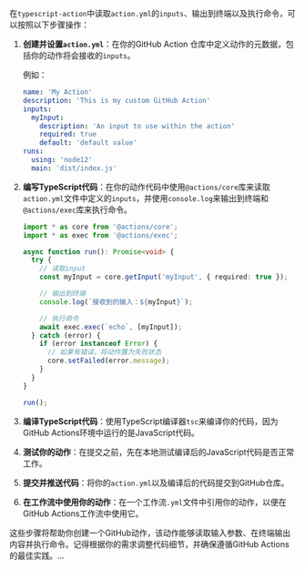 在`typescript-action`中读取`action.yml`的`inputs`、输出到终端以及执行命令，可以按照以下步骤操作：

1. **创建并设置`action.yml`**：在你的GitHub Action 仓库中定义动作的元数据，包括你的动作将会接收的`inputs`。

    例如：

    ```yaml
    name: 'My Action'
    description: 'This is my custom GitHub Action'
    inputs:
      myInput:
        description: 'An input to use within the action'
        required: true
        default: 'default value'
    runs:
      using: 'node12'
      main: 'dist/index.js'
    ```

2. **编写TypeScript代码**：在你的动作代码中使用`@actions/core`库来读取`action.yml`文件中定义的`inputs`，并使用`console.log`来输出到终端和`@actions/exec`库来执行命令。

    ```typescript
    import * as core from '@actions/core';
    import * as exec from '@actions/exec';

    async function run(): Promise<void> {
      try {
        // 读取input
        const myInput = core.getInput('myInput', { required: true });

        // 输出到终端
        console.log(`接收到的输入：${myInput}`);

        // 执行命令
        await exec.exec(`echo`, [myInput]);
      } catch (error) {
        if (error instanceof Error) {
          // 如果有错误，将动作置为失败状态
          core.setFailed(error.message);
        }
      }
    }

    run();
    ```

3. **编译TypeScript代码**：使用TypeScript编译器`tsc`来编译你的代码，因为GitHub Actions环境中运行的是JavaScript代码。

4. **测试你的动作**：在提交之前，先在本地测试编译后的JavaScript代码是否正常工作。

5. **提交并推送代码**：将你的`action.yml`以及编译后的代码提交到GitHub仓库。

6. **在工作流中使用你的动作**：在一个工作流`.yml`文件中引用你的动作，以便在GitHub Actions工作流中使用它。

这些步骤将帮助你创建一个GitHub动作，该动作能够读取输入参数、在终端输出内容并执行命令。记得根据你的需求调整代码细节，并确保遵循GitHub Actions的最佳实践。...
